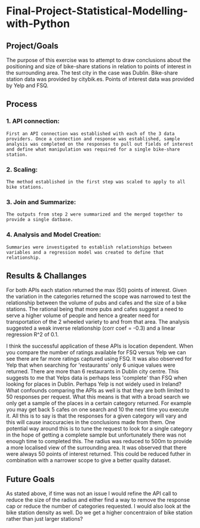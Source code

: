 # Final-Project-Statistical-Modelling-with-Python

## Project/Goals
The purpose of this exercise was to attempt to draw conclusions about the positioning and size of bike-share stations in relation to points of interest in the surrounding area.
The test city in the case was Dublin.
Bike-share station data was provided by citybik.es. Points of interest data was provided by Yelp and FSQ.

## Process
### 1. API connection:
    First an API connection was established with each of the 3 data providers. Once a connection and response was established, sample analysis was completed on the responses to pull out fields of interest and define what manipulation was required for a single bike-share station.
### 2. Scaling:
    The method established in the first step was scaled to apply to all bike stations.
### 3. Join and Summarize:
    The outputs from step 2 were summarized and the merged together to provide a single datbase.
### 4. Analysis and Model Creation:
    Summaries were investigated to establish relationships between variables and a regression model was created to define that relationship.


## Results & Challanges
For both APIs each station returned the max (50) points of interest. Given the variation in the categories returned the scope was narrowed to test the relationship between the volume of pubs and cafes and the size of a bike stations. The rational being that more pubs and cafes suggest a need to serve a higher volume of people and hence a greater need for transportation of the 2 wheeled variety to and from that area. The analysis suggested a weak inverse relationship (corr coef = -0.3) and a linear regression R^2 of 0.1.  

I think the successful application of these APIs is location dependent. When you compare the number of ratings available for FSQ versus Yelp we can see there are far more ratings captured using FSQ. It was also observed for Yelp that when searching for 'restaurants' only 6 unique values were returned. There are more than 6 restaurants in Dublin city centre. This suggests to me that Yelps data is perhaps less 'complete' than FSQ when looking for places in Dublin. Perhaps Yelp is not widely used in Ireland?
What confounds comparing the APIs as well is that they are both limited to 50 responses per request. What this means is that with a broad search we only get a sample of the places in a certain category returned. For example you may get back 5 cafes on one search and 10 the next time you execute it. All this is to say is that the responses for a given category will vary and this will cause inaccuracies in the conclusions made from them.
One potential way around this is to tune the request to look for a single category in the hope of getting a complete sample but unfortunately there was not enough time to completed this. The radius was reduced to 500m to provide a more localised view of the surrounding area. It was observed that there were always 50 points of interest returned. This could be reduced futher in combination with a narrower scope to give a better quality dataset.


## Future Goals
As stated above, if time was not an issue I would refine the API call to reduce the size of the radius and either find a way to remove the response cap or reduce the number of categories requested. I would also look at the bike station density as well. Do we get a higher concentraion of bike station rather than just larger stations?
